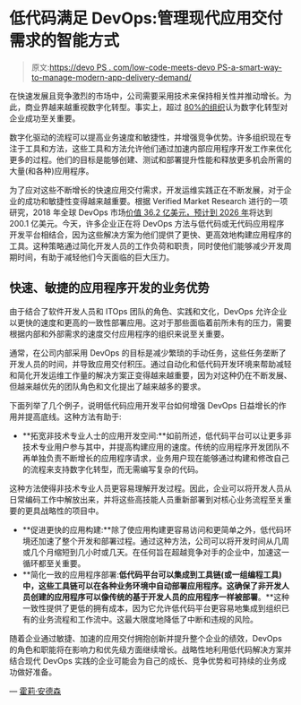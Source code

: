 # 低代码满足 DevOps:管理现代应用交付需求的智能方式

> 原文:[https://devo PS . com/low-code-meets-devo PS-a-smart-way-to-manage-modern-app-delivery-demand/](https://devops.com/low-code-meets-devops-a-smart-way-to-manage-modern-app-delivery-demands/)

在快速发展且竞争激烈的市场中，公司需要采用技术来保持相关性并推动增长。为此，商业界越来越重视数字化转型。事实上，超过 [80%的组织](https://info.aiim.org/the-state-of-intelligent-information-management-getting-ahead-of-the-digital-transformation-curve)认为数字化转型对企业成功至关重要。

数字化驱动的流程可以提高业务速度和敏捷性，并增强竞争优势。许多组织现在专注于工具和方法，这些工具和方法允许他们通过加速内部应用程序开发工作来优化更多的过程。他们的目标是能够创建、测试和部署提升性能和释放更多机会所需的大量(和各种)应用程序。

为了应对这些不断增长的快速应用交付需求，开发运维实践正在不断发展，对于企业的成功和敏捷性变得越来越重要。根据 Verified Market Research 进行的一项研究，2018 年全球 DevOps 市场[价值 36.2 亿美元，预计到 2026 年](https://www.verifiedmarketresearch.com/product/devops-market/)将达到 200.1 亿美元。今天，许多企业正在将 DevOps 方法与低代码或无代码应用程序开发平台相结合，因为这些解决方案为他们提供了更快、更高效地构建应用程序的工具。这种策略通过简化开发人员的工作负荷和职责，同时使他们能够减少开发周期时间，有助于减轻他们今天面临的巨大压力。

## 快速、敏捷的应用程序开发的业务优势

由于结合了软件开发人员和 ITOps 团队的角色、实践和文化，DevOps 允许企业以更快的速度和更高的一致性部署应用。这对于那些面临着前所未有的压力，需要根据内部和外部需求的速度交付应用程序的组织来说至关重要。

通常，在公司内部采用 DevOps 的目标是减少繁琐的手动任务，这些任务垄断了开发人员的时间，并导致应用交付积压。通过自动化和低代码开发环境来帮助减轻和简化开发运维工作量的解决方案正变得越来越重要，因为对这种仍在不断发展、但越来越优先的团队角色和文化提出了越来越多的要求。

下面列举了几个例子，说明低代码应用开发平台如何增强 DevOps 日益增长的作用并提高底线。这种方法有助于:

*   **拓宽非技术专业人士的应用开发空间:**如前所述，低代码平台可以让更多非技术专业用户参与其中，并提高构建应用的速度。传统的应用程序开发团队不再单独负责不断增长的应用程序请求，业务用户现在能够通过构建和修改自己的流程来支持数字化转型，而无需编写复杂的代码。

这种方法使得非技术专业人员更容易理解开发过程。因此，企业可以将开发人员从日常编码工作中解放出来，并将这些高技能人员重新部署到对核心业务流程至关重要的更具战略性的项目中。

*   **促进更快的应用构建:**除了使应用构建更容易访问和更简单之外，低代码环境还加速了整个开发和部署过程。通过这种方法，公司可以将开发时间从几周或几个月缩短到几小时或几天。在任何旨在超越竞争对手的企业中，加速这一循环都至关重要。
*   **简化一致的应用程序部署:**低代码平台可以集成到工具链(或一组编程工具)中，这些工具链可以在各种业务环境中自动部署应用程序。这确保了非开发人员创建的应用程序可以像传统的基于开发人员的应用程序一样被部署**。**这种一致性提供了更低的拥有成本，因为它允许低代码平台更容易地集成到组织已有的业务流程和工作流中。这最大限度地降低了中断和违规的风险。

随着企业通过敏捷、加速的应用交付拥抱创新并提升整个企业的绩效，DevOps 的角色和职能将在影响力和优先级方面继续增长。战略性地利用低代码解决方案并结合现代 DevOps 实践的企业可能会为自己的成长、竞争优势和可持续的业务成功做好准备。

— [霍莉·安德森](https://devops.com/author/holly-anderson/)